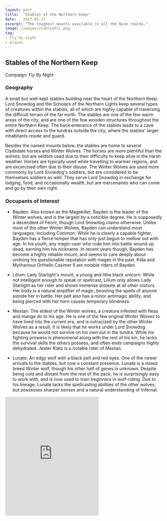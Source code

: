 ```yaml
---
layout: post
title:  "Stables of the Northern Keep"
date:   2017-01-12
excerpt: "The toughest mounts available in all the Nine realms."
image: /images/stablesPic.png
tag:
- fly by night
- places 
---
```


## Stables of the Northern Keep
Campaign: Fly By Night

### Geography
A small but well-kept stables building near the heart of the Northern Keep. Lord Snowdog and the Scholars of the Northern Lights keep several types of creatures within the stables, all of which are highly capable of traversing the difficult terrain of the far north. The stables are one of the few warm areas of the city, and are one of the few wooden structures throughout the entire Northern Keep. The back enterance of the stables leads to a cave with direct access to the tundras outside the city, where the stables' larger inhabitants reside and guard.

Besides the named mounts below, the stables are home to several Clydsdale horses and Winter Wolves. The horses are more plentiful than the wolves, but are seldom used due to their difficulty to keep alive in the harsh weather. Horses are typically used while travelling to warmer regions, and are excercised often due to their disuse. The Winter Wolves are used more commonly by Lord Snowdog's soldiers, but are considered to be themselves soldiers as well. They serve Lord Snowdog in exchange for lodging, food, and occasionally wealth, but are mercenaries who can come and go by their own right.

### Occupants of Interest
- Bayden: Also known as the Magekiller, Bayden is the leader of the Winter wolves, and is the largest by a noticible degree. He is supposedly a decendent of Fenrir, though Lord Snowdog claims otherwise. Unlike most of the other Winter Wolves, Bayden can understand most languages, including Common. While he is clearly a capable fighter, Bayden has a fierce temper that has only just begun to mellow out with age. In his youth, any magic-user who rode him into battle wound up dead, earning him his nickname. In recent years though, Bayden has become a highly reliable mount, and seems to care deeply about undoing his questionable reputation with mages in the past. Kida and Mytharious Orthello Casimer II are notable riders of Bayden.

- Lilium: Lady Starlight's mount, a young and lithe black unicorn. While not intelligent enough to speak or spellcast, Lilium only allows Lady Starlight as her rider and shows immense distaste at all other visitors. Her body is a natural amplifier of magic, boosting the spells of anyone astride her in battle. Her pelt also has a minor antimagic ability, and being pierced with her horn causes temporary blindness.

- Mextan: The eldest of the Winter wolves, a creature infested with fleas and mange do to his age. He is one of the few original Winter Wolves to have lived into the current era, and is ostracized by the other Winter Wolves as a result. It is likely that he works under Lord Snowdog because he would not survive on his own out in the tundra. While his fighting prowess is phenomenal along with the rest of his kin, he lacks the survival skills the others possess, and often ends campaigns highly dehydrated. Jester Klatz is a notable rider of Mextan.

- Lunate: An edgy wolf with a black pelt and red eyes. One of the newer arrivals to the stables, but now a constant presence. Lunate is a mixed breed Winter wolf, though his other half of genes is unknown. Despite being cold and distant from the rest of the pack, he is surprisingly easy to work with, and is now used to train beginners in wolf-riding. Due to his lineage, Lunate lacks the spellcasting abilities of the other wolves, but possesses sharper senses and a natural understanding of Infernal.

<iframe src="https://open.spotify.com/embed/user/isittooshortornotavailable/playlist/6wIODD70QvgphnOsFpyCba" width="300" height="380" frameborder="0" allowtransparency="true" allow="encrypted-media"></iframe>
